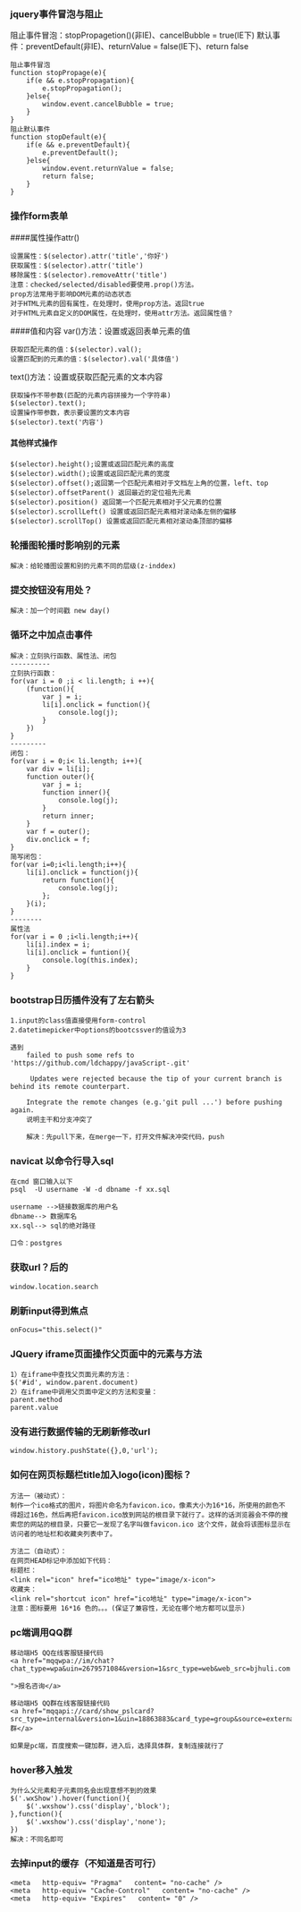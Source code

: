 ### jquery事件冒泡与阻止
阻止事件冒泡：stopPropagetion()(非IE)、cancelBubble = true(IE下)
默认事件：preventDefault(非IE)、returnValue = false(IE下)、return false
~~~
阻止事件冒泡
function stopPropage(e){
    if(e && e.stopPropagation){
        e.stopPropagation();
    }else{
        window.event.cancelBubble = true;
    }
}
阻止默认事件
function stopDefault(e){
    if(e && e.preventDefault){
        e.preventDefault();
    }else{
        window.event.returnValue = false;
        return false;
    }
}
~~~
### 操作form表单
####属性操作attr()
~~~
设置属性：$(selector).attr('title','你好')
获取属性：$(selector).attr('title')
移除属性：$(selector).removeAttr('title')
注意：checked/selected/disabled要使用.prop()方法。
prop方法常用于影响DOM元素的动态状态
对于HTML元素的固有属性，在处理时，使用prop方法。返回true
对于HTML元素自定义的DOM属性，在处理时，使用attr方法。返回属性值？
~~~
####值和内容
var()方法：设置或返回表单元素的值
~~~
获取匹配元素的值：$(selector).val();
设置匹配到的元素的值：$(selector).val('具体值')
~~~
text()方法：设置或获取匹配元素的文本内容
~~~
获取操作不带参数(匹配的元素内容拼接为一个字符串)
$(selector).text();
设置操作带参数，表示要设置的文本内容
$(selector).text('内容')
~~~
#### 其他样式操作
~~~
$(selector).height();设置或返回匹配元素的高度
$(selector).width();设置或返回匹配元素的宽度
$(selector).offset();返回第一个匹配元素相对于文档左上角的位置，left、top
$(selector).offsetParent() 返回最近的定位祖先元素
$(selector).position() 返回第一个匹配元素相对于父元素的位置
$(selector).scrollLeft() 设置或返回匹配元素相对滚动条左侧的偏移
$(selector).scrollTop() 设置或返回匹配元素相对滚动条顶部的偏移
~~~
### 轮播图轮播时影响别的元素
~~~
解决：给轮播图设置和别的元素不同的层级(z-inddex)
~~~
### 提交按钮没有用处？
~~~
解决：加一个时间戳 new day()
~~~
### 循环之中加点击事件
~~~
解决：立刻执行函数、属性法、闭包
----------
立刻执行函数：
for(var i = 0 ;i < li.length; i ++){
    (function(){
        var j = i;
        li[i].onclick = function(){
            console.log(j);
        }
    })
}
---------
闭包：
for(var i = 0;i< li.length; i++){
    var div = li[i];
    function outer(){
        var j = i;
        function inner(){
            console.log(j);
        }
        return inner;
    }
    var f = outer();
    div.onclick = f;
}
简写闭包：
for(var i=0;i<li.length;i++){
    li[i].onclick = function(j){
        return function(){
            console.log(j);
        };
    }(i);
}
--------
属性法
for(var i = 0 ;i<li.length;i++){
    li[i].index = i;
    li[i].onclick = funtion(){
        console.log(this.index);
    }
}
~~~
### bootstrap日历插件没有了左右箭头
~~~
1.input的class值直接使用form-control
2.datetimepicker中options的bootcssver的值设为3
~~~

~~~
遇到
    failed to push some refs to 'https://github.com/ldchappy/javaScript-.git'

     Updates were rejected because the tip of your current branch is behind its remote counterpart.

    Integrate the remote changes (e.g.'git pull ...') before pushing again.
    说明主干和分支冲突了

    解决：先pull下来，在merge一下，打开文件解决冲突代码，push
~~~
### navicat 以命令行导入sql
~~~
在cmd 窗口输入以下
psql  -U username -W -d dbname -f xx.sql

username -->链接数据库的用户名
dbname--> 数据库名
xx.sql--> sql的绝对路径

口令：postgres
~~~
### 获取url？后的
~~~
window.location.search
~~~
### 刷新input得到焦点
~~~
onFocus="this.select()"
~~~

### JQuery iframe页面操作父页面中的元素与方法
~~~
1）在iframe中查找父页面元素的方法：
$('#id', window.parent.document)
2）在iframe中调用父页面中定义的方法和变量：
parent.method
parent.value
~~~

### 没有进行数据传输的无刷新修改url
~~~
window.history.pushState({},0,'url');
~~~

### 如何在网页标题栏title加入logo(icon)图标？
~~~
方法一（被动式）：
制作一个ico格式的图片，将图片命名为favicon.ico，像素大小为16*16，所使用的颜色不得超过16色，然后再把favicon.ico放到网站的根目录下就行了。这样的话浏览器会不停的搜索您的网站的根目录，只要它一发现了名字叫做favicon.ico 这个文件，就会将该图标显示在访问者的地址栏和收藏夹列表中了。

方法二（自动式）：
在网页HEAD标记中添加如下代码：
标题栏：
<link rel="icon" href="ico地址" type="image/x-icon">
收藏夹：
<link rel="shortcut icon" href="ico地址" type="image/x-icon">
注意：图标要用 16*16 色的。。。(保证了兼容性，无论在哪个地方都可以显示)
~~~

### pc端调用QQ群
~~~
移动端H5 QQ在线客服链接代码
<a href="mqqwpa://im/chat?chat_type=wpa&uin=2679571084&version=1&src_type=web&web_src=bjhuli.com 

">报名咨询</a>

移动端H5 QQ群在线客服链接代码
<a href="mqqapi://card/show_pslcard?src_type=internal&version=1&uin=18863883&card_type=group&source=external">QQ群</a>

如果是pc端，百度搜索一键加群，进入后，选择具体群，复制连接就行了
~~~

### hover移入触发
~~~
为什么父元素和子元素同名会出现意想不到的效果
$('.wxShow').hover(function(){
    $('.wxshow').css('display','block');
},function(){
    $('.wxshow').css('display','none');
}) 
解决：不同名即可
~~~

### 去掉input的缓存（不知道是否可行）
~~~
<meta   http-equiv= "Pragma"   content= "no-cache" /> 
<meta   http-equiv= "Cache-Control"   content= "no-cache" /> 
<meta   http-equiv= "Expires"   content= "0" /> 
~~~

~~~

~~~

~~~

~~~

~~~

~~~

~~~

~~~

~~~

~~~

~~~

~~~

~~~

~~~

~~~

~~~

~~~

~~~

~~~

~~~

~~~

~~~

~~~

~~~

~~~

~~~

~~~

~~~

~~~

~~~

~~~

~~~

~~~

~~~

~~~

~~~

~~~

~~~

~~~

~~~

~~~

~~~

~~~

~~~

~~~

~~~

~~~

~~~

~~~

~~~

~~~

~~~

~~~

~~~

~~~

~~~

~~~

~~~

~~~

~~~

~~~

~~~
